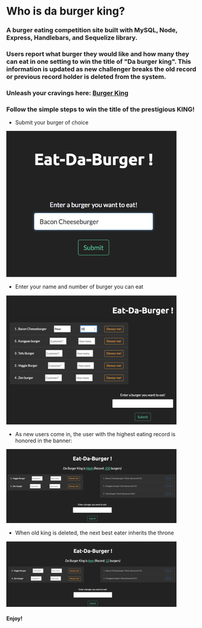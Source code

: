 # Who is da burger king?

### A burger eating competition site built with MySQL, Node, Express, Handlebars, and Sequelize library.

###  Users report what burger they would like and how many they can eat in one setting to win the title of "Da burger king". This information is updated as new challenger breaks the old record or previous record holder is deleted from the system.

### Unleash your cravings here: [Burger King](https://mighty-fortress-87600.herokuapp.com/index)

### Follow the simple steps to win the title of the prestigious KING!

* Submit your burger of choice

<img src="./public/assets/images/1.png" alt="submitBurger" width="450"/>

* Enter your name and number of burger you can eat

<img src="./public/assets/images/2.png" alt="[addBurger" width="450"/>

* As new users come in, the user with the highest eating record is honored in the banner:

<img src="./public/assets/images/3.png" alt="devourBurger" width="450"/>

* When old king is deleted, the next best eater inherits the throne

<img src="./public/assets/images/4.png" alt="clearBurger" width="450"/>

#### Enjoy!
